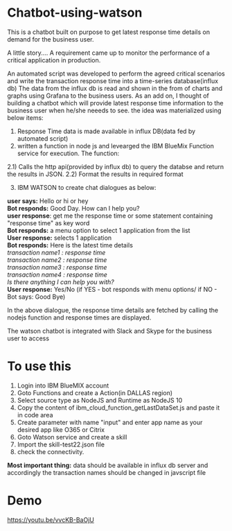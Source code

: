 # Chatbot-using-watson
This is a chatbot built on purpose to get latest response time details on demand for the business user.

A little story....
A requirement came up to monitor the performance of a critical application in production. 

An automated script was developed to perform the agreed critical scenarios and write the transaction response time into a time-series database(influx db)
The data from the influx db is read and shown in the from of charts and graphs using Grafana to the business users.
As an add on, I thought of building a chatbot which will provide latest response time information to the business user when he/she neeeds to see.
the idea was materialized using below items:
1) Response Time data is made available in influx DB(data fed by automated script)
2) written a function in node js and levearged the IBM BlueMix Function service for execution. The function:

  2.1) Calls the http api(provided by influx db) to query the databse and return the results in JSON.
  2.2) Format the results in required format
  
3) IBM WATSON to create chat dialogues as below:<br />

  **user says:** Hello or hi or hey<br />
  **Bot responds:** Good Day. How can I help you?<br />
  **user response**: get me the response time or some statement containing "response time" as key word<br />
  **Bot responds:** a menu option to select 1 application from the list<br />
  **User response:** selects 1 application<br />
  **Bot responds:** Here is the latest time details<br />
                    _transaction name1 : response time<br />_
                    _transaction name2 : response time<br />_
                    _transaction name3 : response time<br />_
                    _transaction name4 : response time<br />_
                  _Is there anything I can help you with?<br />_
  **User response:** Yes/No (if YES - bot responds with menu options/ if NO - Bot says: Good Bye)<br />
              
In the above dialogue, the response time details are fetched by calling the nodejs function and response times are displayed.

The watson chatbot is integrated with Slack and Skype for the business user to access

# To use this
1) Login into IBM BlueMIX account
2) Goto Functions and create a Action(in DALLAS region)
3) Select source type as NodeJS and Runtime as NodeJS 10
4) Copy the content of ibm_cloud_function_getLastDataSet.js and paste it in code area
5) Create parameter with name "input" and enter app name as your desired app like O365 or Citrix
6) Goto Watson service and create a skill
7) Import the skill-test22.json file
8) check the connectivity.

**Most important thing:** data should be available in influx db server and accordingly the transaction names should be changed in javscript file

# Demo
https://youtu.be/vvcKB-BaOjU
